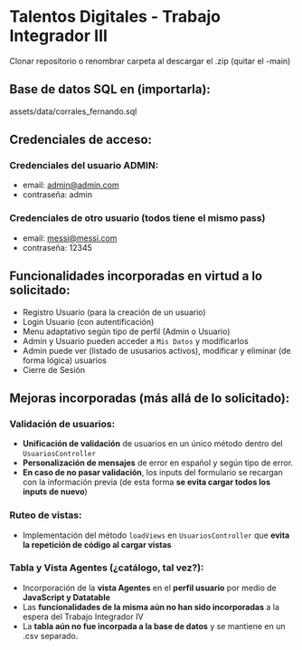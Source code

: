 # Talentos Digitales - Trabajo Integrador III
Clonar repositorio o renombrar carpeta al descargar el .zip (quitar el -main)

## Base de datos SQL en (importarla):
assets/data/corrales_fernando.sql

## Credenciales de acceso:
### Credenciales del usuario ADMIN:
 - email: admin@admin.com
 - contraseña: admin

### Credenciales de otro usuario (todos tiene el mismo pass)
 - email: messi@messi.com
 - contraseña: 12345

## Funcionalidades incorporadas en virtud a lo solicitado:
 - Registro Usuario (para la creación de un usuario)
 - Login Usuario (con autentificación)
 - Menu adaptativo según tipo de perfil (Admin o Usuario)
 - Admin y Usuario pueden acceder a `Mis Datos` y modificarlos
 - Admin puede ver (listado de ususarios activos), modificar y eliminar (de forma lógica) usuarios
 - Cierre de Sesión

## Mejoras incorporadas (más allá de lo solicitado):
### Validación de usuarios:
 - **Unificación de validación** de usuarios en un único método dentro del `UsuariosController`
 - **Personalización de mensajes** de error en español y según tipo de error.
 - **En caso de no pasar validación**, los inputs del formulario se recargan con la información previa (de esta forma **se evita cargar todos los inputs de nuevo**)
### Ruteo de vistas:
 - Implementación del método `loadViews` en `UsuariosController` que **evita la repetición de código al cargar vistas**
### Tabla y Vista Agentes (¿catálogo, tal vez?):
 - Incorporación de la **vista Agentes** en el **perfil usuario** por medio de **JavaScript y Datatable** 
 - Las **funcionalidades de la misma aún no han sido incorporadas** a la espera del Trabajo Integrador IV
 - La **tabla aún no fue incorpada a la base de datos** y se mantiene en un .csv separado.

